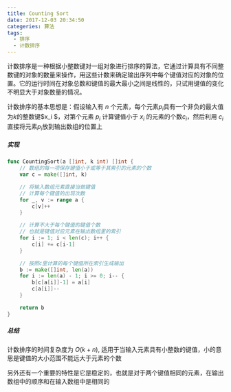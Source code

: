 ```yaml
---
title: Counting Sort
date: 2017-12-03 20:34:50
categeries: 算法
tags: 
  - 排序
  - 计数排序
---
```


计数排序是一种根据小整数键对一组对象进行排序的算法，它通过计算具有不同整数键的对象的数量来操作，用这些计数来确定输出序列中每个键值对应的对象的位置。它的运行时间在对象总数和键值的最大最小之间是线性的，只试用键值的变化不明显大于对象数量的情况。

计数排序的基本思想是：假设输入有 $n$ 个元素，每个元素$p_i$具有一个非负的最大值为$k$的整数键$x_i $，对第个元素 $p_i$ 计算键值小于 $x_i$ 的元素的个数$c_i$，然后利用 $c_i$ 直接将元素$p_i$放到输出数组的位置上

##### 实现

~~~go
func CountingSort(a []int, k int) []int {
	// 数组的每一项保存键值小于或等于其索引的元素的个数
	var c = make([]int, k)

	// 将输入数组元素直接当做键值
	// 计算每个键值的出现次数
	for _, v := range a {
		c[v]++
	}

	// 计算不大于每个键值的键值个数
	// 也就是键值对应元素在输出数组里的索引
	for i := 1; i < len(c); i++ {
		c[i] += c[i-1]
	}

	// 按照c里计算的每个键值所在索引生成输出
	b := make([]int, len(a))
	for i := len(a) - 1; i >= 0; i-- {
		b[c[a[i]]-1] = a[i]
		c[a[i]]--
	}

	return b
}
~~~

##### 总结

计数排序的时间复杂度为 $O(k+n)$, 适用于当输入元素具有小整数的键值，小的意思是键值的大小范围不能远大于元素的个数

另外还有一个重要的特性是它是稳定的，也就是对于两个键值相同的元素，在输出数组中的顺序和在输入数组中是相同的











